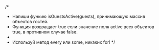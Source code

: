 /*     
* Напиши функию isGuestsActive(guests), принимающую массив объектов гостей. 
* Функция возвращает true если значение поля active всех объектов true, в противном случае false.
* 
* Используй метод every или some, никаких for!
*/